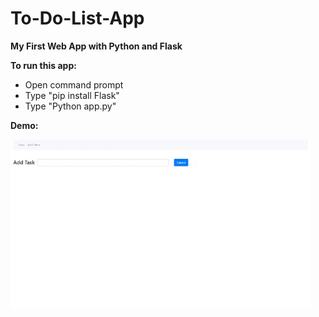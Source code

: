 # To-Do-List-App
**My First Web App with Python and Flask**

**To run this app:**
 - Open command prompt
 - Type "pip install Flask"
 - Type "Python app.py"

**Demo:**

<img src="https://github.com/ijoseff/To-Do-List-App/blob/master/ReadMe%20Photos/demo.gif?raw=true" alt="App Demo">
